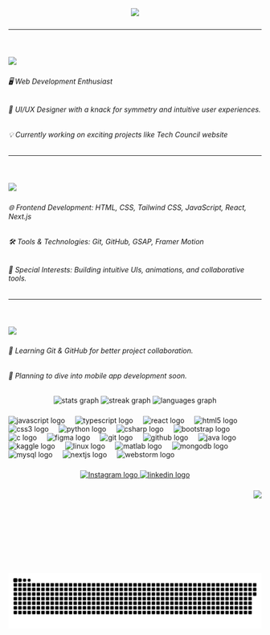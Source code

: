 <br clear="both">

<h1 align="center">
  <img src="https://readme-typing-svg.herokuapp.com?font=Fira+Code&size=32&duration=2000&pause=800&color=36BCF7&center=true&vCenter=true&width=650&lines=Hey👋!+My+name+is+Aditya+Bhardwaj" />
</h1>

---

<br clear="both">

<h3 align="left">
  <img src="https://readme-typing-svg.herokuapp.com?font=Fira+Code&size=26&duration=2000&pause=800&color=36BCF7&center=false&vCenter=false&width=300&height=50&lines=🚀+About+Me" />
</h3>

<h6 align="left">🖥️ Web Development Enthusiast</h6>
<h6 align="left">🎨 UI/UX Designer with a knack for symmetry and intuitive user experiences.</h6>
<h6 align="left">💡 Currently working on exciting projects like Tech Council website</h6>

---

<br clear="both">

<h3 align="left">
  <img src="https://readme-typing-svg.herokuapp.com?font=Fira+Code&size=26&duration=2000&pause=800&color=FF5733&center=false&vCenter=false&width=800&height=50&lines=💼+Areas+of+Expertise" />
</h3>

<h6 align="left">🌐 Frontend Development: HTML, CSS, Tailwind CSS, JavaScript, React, Next.js</h6>
<h6 align="left">🛠️ Tools & Technologies: Git, GitHub, GSAP, Framer Motion</h6>
<h6 align="left">🎯 Special Interests: Building intuitive UIs, animations, and collaborative tools.</h6>

---

<br clear="both">

<h3 align="left">
  <img src="https://readme-typing-svg.herokuapp.com?font=Fira+Code&size=26&duration=2000&pause=800&color=9B59B6&center=false&vCenter=false&width=800&height=50&lines=📚+Currently+Exploring" />
</h3>

<h6 align="left">📂 Learning Git & GitHub for better project collaboration.</h6>
<h6 align="left">📱 Planning to dive into mobile app development soon.</h6>

<div align="center">
  <img src="https://github-readme-stats.vercel.app/api?username=TechTitan360&hide_title=false&hide_rank=false&show_icons=true&include_all_commits=true&count_private=true&disable_animations=false&theme=aura&locale=en&hide_border=false" height="150" alt="stats graph"  />
  <img src="https://streak-stats.demolab.com?user=TechTitan360&locale=en&mode=daily&theme=aura&hide_border=false&border_radius=5" height="150" alt="streak graph"  />
  <img src="https://github-readme-stats.vercel.app/api/top-langs?username=TechTitan360&locale=en&hide_title=false&layout=compact&card_width=320&langs_count=5&theme=aura&hide_border=false" height="150" alt="languages graph"  />
</div>

###

<div align="left">
  <img src="https://cdn.jsdelivr.net/gh/devicons/devicon/icons/javascript/javascript-original.svg" height="30" alt="javascript logo"  />
  <img width="12" />
  <img src="https://cdn.jsdelivr.net/gh/devicons/devicon/icons/typescript/typescript-original.svg" height="30" alt="typescript logo"  />
  <img width="12" />
  <img src="https://cdn.jsdelivr.net/gh/devicons/devicon/icons/react/react-original.svg" height="30" alt="react logo"  />
  <img width="12" />
  <img src="https://cdn.jsdelivr.net/gh/devicons/devicon/icons/html5/html5-original.svg" height="30" alt="html5 logo"  />
  <img width="12" />
  <img src="https://cdn.jsdelivr.net/gh/devicons/devicon/icons/css3/css3-original.svg" height="30" alt="css3 logo"  />
  <img width="12" />
  <img src="https://cdn.jsdelivr.net/gh/devicons/devicon/icons/python/python-original.svg" height="30" alt="python logo"  />
  <img width="12" />
  <img src="https://cdn.jsdelivr.net/gh/devicons/devicon/icons/csharp/csharp-original.svg" height="30" alt="csharp logo"  />
  <img width="12" />
  <img src="https://cdn.jsdelivr.net/gh/devicons/devicon/icons/bootstrap/bootstrap-original.svg" height="30" alt="bootstrap logo"  />
  <img width="12" />
  <img src="https://cdn.jsdelivr.net/gh/devicons/devicon/icons/c/c-original.svg" height="30" alt="c logo"  />
  <img width="12" />
  <img src="https://cdn.jsdelivr.net/gh/devicons/devicon/icons/figma/figma-original.svg" height="30" alt="figma logo"  />
  <img width="12" />
  <img src="https://cdn.jsdelivr.net/gh/devicons/devicon/icons/git/git-original.svg" height="30" alt="git logo"  />
  <img width="12" />
  <img src="https://cdn.jsdelivr.net/gh/devicons/devicon/icons/github/github-original.svg" height="30" alt="github logo"  />
  <img width="12" />
  <img src="https://cdn.jsdelivr.net/gh/devicons/devicon/icons/java/java-original.svg" height="30" alt="java logo"  />
  <img width="12" />
  <img src="https://cdn.jsdelivr.net/gh/devicons/devicon/icons/kaggle/kaggle-original.svg" height="30" alt="kaggle logo"  />
  <img width="12" />
  <img src="https://cdn.jsdelivr.net/gh/devicons/devicon/icons/linux/linux-original.svg" height="30" alt="linux logo"  />
  <img width="12" />
  <img src="https://cdn.jsdelivr.net/gh/devicons/devicon/icons/matlab/matlab-original.svg" height="30" alt="matlab logo"  />
  <img width="12" />
  <img src="https://cdn.jsdelivr.net/gh/devicons/devicon/icons/mongodb/mongodb-original.svg" height="30" alt="mongodb logo"  />
  <img width="12" />
  <img src="https://cdn.jsdelivr.net/gh/devicons/devicon/icons/mysql/mysql-original.svg" height="30" alt="mysql logo"  />
  <img width="12" />
  <img src="https://cdn.jsdelivr.net/gh/devicons/devicon/icons/nextjs/nextjs-original.svg" height="30" alt="nextjs logo"  />
  <img width="12" />
  <img src="https://cdn.jsdelivr.net/gh/devicons/devicon/icons/webstorm/webstorm-original.svg" height="30" alt="webstorm logo"  />
</div>

###

<div align="center">
<a href="https://www.instagram.com/aditya.19_10/" target="_blank">
  <img src="https://img.shields.io/static/v1?message=Instagram&logo=instagram&label=&color=E4405F&logoColor=white&labelColor=&style=for-the-badge" height="35" alt="Instagram logo" />
</a>
  
<a href="https://www.linkedin.com/in/aditya-bhardwaj-997120289/" target="_blank">
  <img src="https://img.shields.io/static/v1?message=LinkedIn&logo=linkedin&label=&color=0077B5&logoColor=white&labelColor=&style=for-the-badge" height="35" alt="linkedin logo"  />
</div>
</a>

###

<img align="right" height="165" src="https://media3.giphy.com/media/v1.Y2lkPTc5MGI3NjExbGo4azcwY3MzM21haGo0aWdlODMyZ2ZsNm9uY2g5cnBhMDVwNWdyMyZlcD12MV9pbnRlcm5hbF9naWZfYnlfaWQmY3Q9Zw/0lGd2OXXHe4tFhb7Wh/giphy.gif"  />

###
<br clear="both">

<img src="https://raw.githubusercontent.com/TechTitan360/TechTitan360/output/snake.svg" alt="Snake animation" />

###
